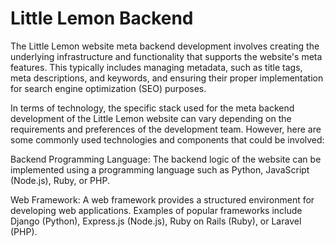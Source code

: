 # Little Lemon Backend
The Little Lemon website meta backend development involves creating the underlying infrastructure and functionality that supports the website's meta features. This typically includes managing metadata, such as title tags, meta descriptions, and keywords, and ensuring their proper implementation for search engine optimization (SEO) purposes.

In terms of technology, the specific stack used for the meta backend development of the Little Lemon website can vary depending on the requirements and preferences of the development team. However, here are some commonly used technologies and components that could be involved:

Backend Programming Language: The backend logic of the website can be implemented using a programming language such as Python, JavaScript (Node.js), Ruby, or PHP.

Web Framework: A web framework provides a structured environment for developing web applications. Examples of popular frameworks include Django (Python), Express.js (Node.js), Ruby on Rails (Ruby), or Laravel (PHP).
